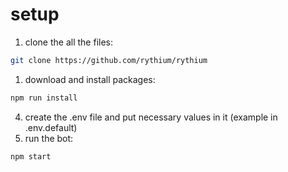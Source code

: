 # setup

1) clone the all the files:

```bash
git clone https://github.com/rythium/rythium
```

1) download and install packages:

```bash
npm run install
```

4) create the .env file and put necessary values in it (example in .env.default)
5) run the bot:

```bash
npm start
```
